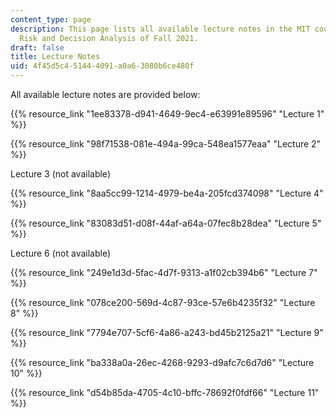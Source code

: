 ```yaml
---
content_type: page
description: This page lists all available lecture notes in the MIT course IDS.333
  Risk and Decision Analysis of Fall 2021.
draft: false
title: Lecture Notes
uid: 4f45d5c4-5144-4091-a0a6-3080b6ce480f
---
```

All available lecture notes are provided below:

{{% resource_link "1ee83378-d941-4649-9ec4-e63991e89596" "Lecture 1" %}}

{{% resource_link "98f71538-081e-494a-99ca-548ea1577eaa" "Lecture 2" %}}

Lecture 3 (not available)

{{% resource_link "8aa5cc99-1214-4979-be4a-205fcd374098" "Lecture 4" %}}

{{% resource_link "83083d51-d08f-44af-a64a-07fec8b28dea" "Lecture 5" %}}

Lecture 6 (not available)

{{% resource_link "249e1d3d-5fac-4d7f-9313-a1f02cb394b6" "Lecture 7" %}}

{{% resource_link "078ce200-569d-4c87-93ce-57e6b4235f32" "Lecture 8" %}}

{{% resource_link "7794e707-5cf6-4a86-a243-bd45b2125a21" "Lecture 9" %}}

{{% resource_link "ba338a0a-26ec-4268-9293-d9afc7c6d7d6" "Lecture 10" %}}

{{% resource_link "d54b85da-4705-4c10-bffc-78692f0fdf66" "Lecture 11" %}}